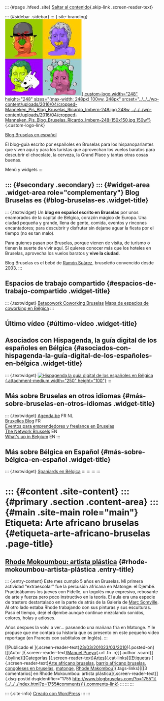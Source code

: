 ::: {#page .hfeed .site}
[Saltar al contenido](index.html#content){.skip-link
.screen-reader-text}

::: {#sidebar .sidebar}
::: {.site-branding}
[![](../../../wp-content/uploads/2016/04/cropped-Manneken_Pis_Blog_Bruselas_Ricardo_Imbern-248.jpg){.custom-logo
width="248" height="248" sizes="(max-width: 248px) 100vw, 248px"
srcset="../../../wp-content/uploads/2016/04/cropped-Manneken_Pis_Blog_Bruselas_Ricardo_Imbern-248.jpg 248w, ../../../wp-content/uploads/2016/04/cropped-Manneken_Pis_Blog_Bruselas_Ricardo_Imbern-248-150x150.jpg 150w"}](../../../index.html){.custom-logo-link}

[Blog Bruselas en español](../../../index.html)

El blog-guía escrito por españoles en Bruselas para los hispanoparlantes
que viven aquí y para los turistas que aprovechan los vuelos baratos
para descubrir el chocolate, la cerveza, la Grand Place y tantas otras
cosas buenas.

Menú y widgets
:::

::: {#secondary .secondary}
::: {#widget-area .widget-area role="complementary"}
Blog Bruselas es {#blog-bruselas-es .widget-title}
----------------

::: {.textwidget}
Un **blog en español escrito en Bruselas** por unos enamorados de la
capital de Bélgica, corazón mágico de Europa. Una ciudad pequeña y
grande, llena de gente, comida, eventos y rincones encantadores; para
descubrir y disfrutar sin dejarse aguar la fiesta por el tiempo (no es
tan malo).

Para quienes pasan por Bruselas, porque vienen de visita, de turismo o
tienen la suerte de vivir aquí. Sí quieres conocer más que los hoteles
en Bruselas, aprovecha los vuelos baratos y **vive la ciudad**.

Blog Bruselas es el bebé de [Ramón Suárez](http://www.ramonsuarez.com),
bruseleño convencido desde 2003.
:::

Espacios de trabajo compartido {#espacios-de-trabajo-compartido .widget-title}
------------------------------

::: {.textwidget}
[Betacowork Coworking Bruselas](http://www.betacowork.com) [Mapa de
espacios de coworking en Bélgica](http://coworkingbelgium.com)
:::

Último vídeo {#último-vídeo .widget-title}
------------

Asociados con Hispagenda, la guía digital de los españoles en Bélgica {#asociados-con-hispagenda-la-guía-digital-de-los-españoles-en-bélgica .widget-title}
---------------------------------------------------------------------

::: {.textwidget}
[![Hispagenda,la guía digital de los españoles en
Bélgica](../../../wp-content/uploads/2010/04/Hispagenda-250px.gif "Hispagenda, la guía digital de los españoles en Bélgica"){.attachment-medium
width="250" height="100"}](http://www.hispagenda.com)
:::

Más sobre Bruselas en otros idiomas {#más-sobre-bruselas-en-otros-idiomas .widget-title}
-----------------------------------

::: {.textwidget}
[Agenda.be](http://www.agenda.be) FR NL\
[Bruxelles Blog](http://www.bxlblog.be/) FR\
[Eventos para emprendedores y freelance en
Bruselas](http://www.betacowork.com/events/)\
[The Network
Brussels](http://groups.yahoo.com/group/TheNetworkBrussels/) EN\
[What\'s up in Belgium](http://www.whatsupin.be/) EN
:::

Más sobre Bélgica en Español {#más-sobre-bélgica-en-español .widget-title}
----------------------------

::: {.textwidget}
[Spaniards en Bélgica](http://www.spaniards.es/paises/belgica)
:::
:::
:::
:::

::: {#content .site-content}
::: {#primary .section .content-area}
::: {#main .site-main role="main"}
Etiqueta: Arte africano bruselas {#etiqueta-arte-africano-bruselas .page-title}
================================

[Rhode Mokoumbou: artista plástica](../../../index.html?p=1755) {#rhode-mokoumbou-artista-plástica .entry-title}
---------------------------------------------------------------

::: {.entry-content}
Este mes cumplo 5 años en Bruselas. Mi primera actividad "extraescolar"
fue la percusión africana en Matonge: el Djembé. Practicábamos los
jueves con Fidelle, un togolés muy expresivo, rebosante de arte y fuerza
pero poco instructivo en la teoría. El aula era una especie de trastero
destartalado en la parte de atrás de la Galeria de [Marc
Somville](http://www.myspace.com/managermakoumbou). Al otro lado estaba
Rhode trabajando con sus pinturas y sus esculturas. Pasó el tiempo, dejé
el djembe aunqué continue mezclando sonidos, colores, holas y adioses.

Años despues la volvi a ver... paseando una mañana fría en Matonge. Y le
propuse que me contara su historia que os presento en este pequeño video
reportage (en Francés con subtitulos en Inglés).
:::

[[Publicado el
]{.screen-reader-text}[23/03/201023/03/2010](../../../index.html?p=1755)]{.posted-on}[[[Autor
]{.screen-reader-text}[Manuel
Pueyo](../../author/easysun/index.html){.url .fn .n}]{.author
.vcard}]{.byline}[[Categorías
]{.screen-reader-text}[Artes](../../category/artes/index.html)]{.cat-links}[[Etiquetas
]{.screen-reader-text}[Arte africano bruselas](index.html), [barrio
africano bruselas](../barrio-africano-bruselas/index.html), [congoleses
en bruselas](../congoleses-en-bruselas/index.html),
[matonge](../matonge/index.html), [Rhode
Makombou](../rhode-makombou/index.html)]{.tags-links}[[[3 comentarios[
en Rhode Mokoumbou: artista plástica]{.screen-reader-text}]{.dsq-postid
dsqidentifier="1755 http://www.blogbruselas.com/?p=1755"}](../../../index.html?p=1755#comments)]{.comments-link}
:::
:::
:::

::: {.site-info}
[Creado con WordPress](https://es.wordpress.org/)
:::
:::
